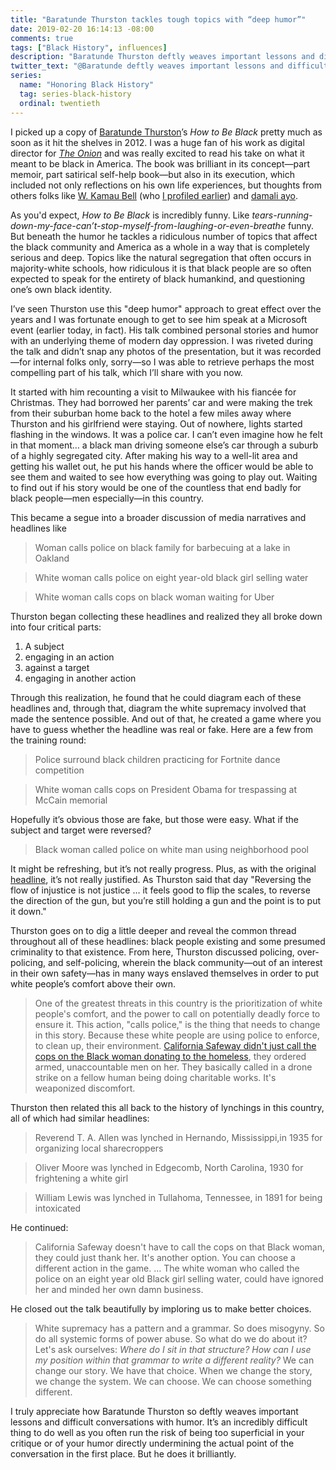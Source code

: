 ```yaml
---
title: "Baratunde Thurston tackles tough topics with “deep humor”"
date: 2019-02-20 16:14:13 -08:00
comments: true
tags: ["Black History", influences]
description: "Baratunde Thurston deftly weaves important lessons and difficult conversations with humor, which is an incredibly difficult thing to do well."
twitter_text: "@Baratunde deftly weaves important lessons and difficult conversations with humor, which is an incredibly difficult thing to do well"
series:
  name: "Honoring Black History"
  tag: series-black-history
  ordinal: twentieth
---
```


I picked up a copy of [Baratunde Thurston](https://twitter.com/baratunde)’s <cite>How to Be Black</cite> pretty much as soon as it hit the shelves in 2012. I was a huge fan of his work as digital director for [<cite>The Onion</cite>](https://www.theonion.com/) and was really excited to read his take on what it meant to be black in America. The book was brilliant in its concept—part memoir, part satirical self-help book—but also in its execution, which included not only reflections on his own life experiences, but thoughts from others folks like [W. Kamau Bell](https://twitter.com/wkamaubell) (who [I profiled earlier](/notebook/w-kamau-bell-is-all-about-dialogue/)) and [damali ayo](https://wikipedia.org/wiki/Damali_ayo).

<!-- more -->

As you'd expect, <cite>How to Be Black</cite> is incredibly funny. Like *tears-running-down-my-face-can’t-stop-myself-from-laughing-or-even-breathe* funny. But beneath the humor he tackles a ridiculous number of topics that affect the black community and America as a whole in a way that is completely serious and deep. Topics like the natural segregation that often occurs in majority-white schools,  how ridiculous it is that black people are so often expected to speak for the entirety of black humankind, and questioning one’s own black identity.

I’ve seen Thurston use this "deep humor" approach to great effect over the years and I was fortunate enough to get to see him speak at a Microsoft event (earlier today, in fact). His talk combined personal stories and humor with an underlying theme of modern day oppression. I was riveted during the talk and didn’t snap any photos of the presentation, but it was recorded—for internal folks only, sorry—so I was able to retrieve perhaps the most compelling part of his talk, which I’ll share with you now.

It started with him recounting a visit to Milwaukee with his fiancée for Christmas. They had borrowed her parents’ car and were making the trek from their suburban home back to the hotel a few miles away where Thurston and his girlfriend were staying. Out of nowhere, lights started flashing in the windows. It was a police car. I can’t even imagine how he felt in that moment… a black man driving someone else’s car through a suburb of a highly segregated city. After making his way to a well-lit area and getting his wallet out, he put his hands where the officer would be able to see them and waited to see how everything was going to play out. Waiting to find out if his story would be one of the countless that end badly for black people—men especially—in this country.

This became a segue into a broader discussion of media narratives and headlines like

> Woman calls police on black family for barbecuing at a lake in Oakland

> White woman calls police on eight year-old black girl selling water

> White woman calls cops on black woman waiting for Uber

Thurston began collecting these headlines and realized they all broke down into four critical parts:

1. A subject
2. engaging in an action
3. against a target
4. engaging in another action

Through this realization, he found that he could diagram each of these headlines and, through that, diagram the white supremacy involved that made the sentence possible. And out of that, he created a game where you have to guess whether the headline was real or fake. Here are a few from the training round:

> Police surround black children practicing for Fortnite dance competition

> White woman calls cops on President Obama for trespassing at McCain memorial

Hopefully it’s obvious those are fake, but those were easy. What if the subject and target were reversed?

> Black woman called police on white man using neighborhood pool

It might be refreshing, but it’s not really progress. Plus, as with the original [headline](https://nypost.com/2018/07/05/white-man-calls-police-on-black-family-at-neighborhood-pool/), it’s not really justified. As Thurston said that day "Reversing the flow of injustice is not justice … it feels good to flip the scales, to reverse the direction of the gun, but you’re still holding a gun and the point is to put it down."

Thurston goes on to dig a little deeper and reveal the common thread throughout all of these headlines: black people existing and some presumed criminality to that existence. From here, Thurston discussed policing, over-policing, and self-policing, wherein the black community—out of an interest in their own safety—has in many ways enslaved themselves in order to put white people’s comfort above their own.

> One of the greatest threats in this country is the prioritization of  white people's comfort, and the power to call on potentially deadly force to ensure it. This action, "calls police," is the thing that needs to change in this story. Because these white people are using police to enforce, to clean up, their environment. [California Safeway didn't just call the cops on the Black woman donating to the homeless](https://www.foxnews.com/food-drink/california-safeway-calls-cops-on-woman-donating-food-to-homeless-man), they ordered armed, unaccountable men on her. They basically called in a drone strike on a fellow human being doing charitable works. It's weaponized discomfort.
 
Thurston then related this all back to the history of lynchings in this country, all of which had similar headlines:

> Reverend T. A. Allen was lynched in Hernando, Mississippi,in 1935 for organizing local sharecroppers

> Oliver Moore was lynched in Edgecomb, North Carolina, 1930 for frightening a white girl

> William Lewis was lynched in Tullahoma, Tennessee, in 1891 for being intoxicated

He continued:

> California Safeway doesn't have to call the cops on that Black woman, they could just thank her. It's another option. You can choose a different action in the game. … The white woman who called the police on an eight year old Black girl selling water, could have ignored her and minded her own damn business.

He closed out the talk beautifully by imploring us to make better choices.

> White supremacy has a pattern and a grammar. So does misogyny. So do all systemic forms of power abuse. So what do we do about it? Let's ask ourselves: *Where do I sit in that structure? How can I use my position within that grammar to write a different reality?* We can change our story. We have that choice. When we change the story, we change the system. We can choose. We can choose something different.

I truly appreciate how Baratunde Thurston so deftly weaves important lessons and difficult conversations with humor. It’s an incredibly difficult thing to do well as you often run the risk of being too superficial in your critique or of your humor directly undermining the actual point of the conversation in the first place. But he does it brilliantly.